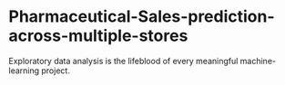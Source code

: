 # Pharmaceutical-Sales-prediction-across-multiple-stores
Exploratory data analysis is the lifeblood of every meaningful machine-learning project. 
